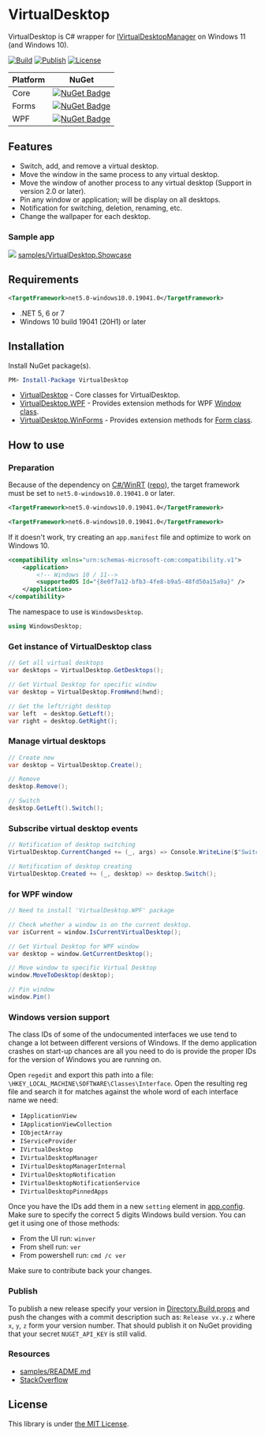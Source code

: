 # VirtualDesktop

VirtualDesktop is C# wrapper for [IVirtualDesktopManager](https://msdn.microsoft.com/en-us/library/windows/desktop/mt186440%28v%3Dvs.85%29.aspx) on Windows 11 (and Windows 10).

[![Build](https://github.com/Slion/VirtualDesktop/workflows/Build/badge.svg)](https://github.com/Slion/VirtualDesktop/actions/workflows/build.yml)
[![Publish](https://github.com/Slion/VirtualDesktop/workflows/Publish/badge.svg)](https://github.com/Slion/VirtualDesktop/actions/workflows/publish.yml)
[![License](https://img.shields.io/github/license/Slion/VirtualDesktop)](LICENSE)

| Platform | NuGet |
| -- | -- |
| Core | [![NuGet Badge](https://buildstats.info/nuget/Slions.VirtualDesktop)](https://www.nuget.org/packages/Slions.VirtualDesktop/) |
| Forms | [![NuGet Badge](https://buildstats.info/nuget/Slions.VirtualDesktop.WinForms)](https://www.nuget.org/packages/Slions.VirtualDesktop.WinForms/) |
| WPF | [![NuGet Badge](https://buildstats.info/nuget/Slions.VirtualDesktop.WPF)](https://www.nuget.org/packages/Slions.VirtualDesktop.WPF/) |


## Features

* Switch, add, and remove a virtual desktop.
* Move the window in the same process to any virtual desktop.
* Move the window of another process to any virtual desktop (Support in version 2.0 or later).
* Pin any window or application; will be display on all desktops.
* Notification for switching, deletion, renaming, etc.
* Change the wallpaper for each desktop.


### Sample app

![](https://user-images.githubusercontent.com/1779073/152605684-2d872356-1882-4bfd-821d-d4211ccac069.gif)
[samples/VirtualDesktop.Showcase](samples/VirtualDesktop.Showcase)


## Requirements

```xml
<TargetFramework>net5.0-windows10.0.19041.0</TargetFramework>
```
* .NET 5, 6 or 7
* Windows 10 build 19041 (20H1) or later


## Installation

Install NuGet package(s).

```powershell
PM> Install-Package VirtualDesktop
```

* [VirtualDesktop](https://www.nuget.org/packages/VirtualDesktop/) - Core classes for VirtualDesktop.
* [VirtualDesktop.WPF](https://www.nuget.org/packages/VirtualDesktop.WPF/) - Provides extension methods for WPF [Window class](https://msdn.microsoft.com/en-us/library/system.windows.window(v=vs.110).aspx).
* [VirtualDesktop.WinForms](https://www.nuget.org/packages/VirtualDesktop.WinForms/) - Provides extension methods for [Form class](https://msdn.microsoft.com/en-us/library/system.windows.forms.form(v=vs.110).aspx).


## How to use

### Preparation
Because of the dependency on [C#/WinRT](https://aka.ms/cswinrt) ([repo](https://github.com/microsoft/CsWinRT)), the target framework must be set to `net5.0-windows10.0.19041.0` or later.
```xml
<TargetFramework>net5.0-windows10.0.19041.0</TargetFramework>
```
```xml
<TargetFramework>net6.0-windows10.0.19041.0</TargetFramework>
```

If it doesn't work, try creating an `app.manifest` file and optimize to work on Windows 10.
```xml
<compatibility xmlns="urn:schemas-microsoft-com:compatibility.v1">
    <application>
	    <!-- Windows 10 / 11-->
	    <supportedOS Id="{8e0f7a12-bfb3-4fe8-b9a5-48fd50a15a9a}" />
    </application>
</compatibility>
```

The namespace to use is `WindowsDesktop`.
```csharp
using WindowsDesktop;
```

### Get instance of VirtualDesktop class
```csharp 
// Get all virtual desktops
var desktops = VirtualDesktop.GetDesktops();

// Get Virtual Desktop for specific window
var desktop = VirtualDesktop.FromHwnd(hwnd);

// Get the left/right desktop
var left  = desktop.GetLeft();
var right = desktop.GetRight();
```

### Manage virtual desktops
```csharp
// Create new
var desktop = VirtualDesktop.Create();

// Remove
desktop.Remove();

// Switch
desktop.GetLeft().Switch();
```

### Subscribe virtual desktop events
```csharp
// Notification of desktop switching
VirtualDesktop.CurrentChanged += (_, args) => Console.WriteLine($"Switched: {args.NewDesktop.Name}");

// Notification of desktop creating
VirtualDesktop.Created += (_, desktop) => desktop.Switch();
```

### for WPF window
```csharp
// Need to install 'VirtualDesktop.WPF' package

// Check whether a window is on the current desktop.
var isCurrent = window.IsCurrentVirtualDesktop();

// Get Virtual Desktop for WPF window
var desktop = window.GetCurrentDesktop();

// Move window to specific Virtual Desktop
window.MoveToDesktop(desktop);

// Pin window
window.Pin()
```

### Windows version support

The class IDs of some of the undocumented interfaces we use tend to change a lot between different versions of Windows.
If the demo application crashes on start-up chances are all you need to do is provide the proper IDs for the version of Windows you are running on.

Open `regedit` and export this path into a file: `\HKEY_LOCAL_MACHINE\SOFTWARE\Classes\Interface`.
Open the resulting reg file and search it for matches against the whole word of each interface name we need:

- `IApplicationView`
- `IApplicationViewCollection`
- `IObjectArray`
- `IServiceProvider`
- `IVirtualDesktop`
- `IVirtualDesktopManager`
- `IVirtualDesktopManagerInternal`
- `IVirtualDesktopNotification`
- `IVirtualDesktopNotificationService`
- `IVirtualDesktopPinnedApps`

Once you have the IDs add them in a new `setting` element in [app.config].
Make sure to specify the correct 5 digits Windows build version.
You can get it using one of those methods:
- From the UI run: `winver`
- From shell run: `ver`
- From powershell run: `cmd /c ver`

Make sure to contribute back your changes.

### Publish

To publish a new release specify your version in [Directory.Build.props] and push the changes with a commit description such as:
`Release vx.y.z` where `x`, `y`, `z` form your version number. That should publish it on NuGet providing that your secret `NUGET_API_KEY` is still valid.

### Resources
* [samples/README.md](samples/README.md)
* [StackOverflow](https://stackoverflow.com/questions/32416843/programmatic-control-of-virtual-desktops-in-windows-10)


## License

This library is under [the MIT License](https://github.com/Grabacr07/VirtualDesktop/blob/master/LICENSE).


[app.config]: src/VirtualDesktop/app.config
[Directory.Build.props]: src/Directory.Build.props
